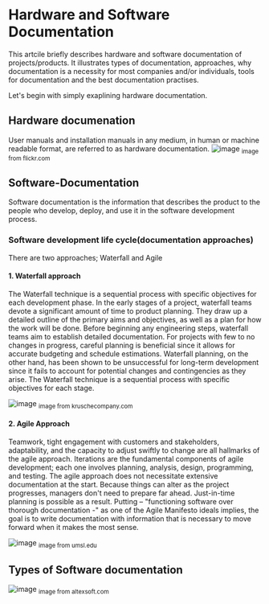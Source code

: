 # Hardware and Software Documentation

This artcile briefly describes hardware and software documentation of projects/products. It illustrates types of documentation, approaches, why documentation is a necessity for most companies and/or individuals, tools for documentation and the best documentation practises. 

Let's begin with simply exaplining hardware documentation. 

## Hardware documenation 
User manuals and installation manuals in any medium, in human or machine readable format, are referred to as hardware documentation.
![image](https://user-images.githubusercontent.com/58620711/172807731-c9bc6190-e2ab-4424-a87e-5f242f9317ab.png)
<sub>image from flickr.com</sub>

## Software-Documentation

Software documentation is the information that describes the product to the people who develop, deploy, and use it in the software development process.

### Software development life cycle(documentation approaches)

There are two approaches; Waterfall and Agile 

#### 1. Waterfall approach

The Waterfall technique is a sequential process with specific objectives for each development phase. In the early stages of a project, waterfall teams devote a significant amount of time to product planning. They draw up a detailed outline of the primary aims and objectives, as well as a plan for how the work will be done. Before beginning any engineering steps, waterfall teams aim to establish detailed documentation. For projects with few to no changes in progress, careful planning is beneficial since it allows for accurate budgeting and schedule estimations. Waterfall planning, on the other hand, has been shown to be unsuccessful for long-term development since it fails to account for potential changes and contingencies as they arise. The Waterfall technique is a sequential process with specific objectives for each stage. 

![image](https://user-images.githubusercontent.com/58620711/172620047-adf55b99-9f48-4103-b097-1f21193763ec.png)
<sub>image from kruschecompany.com</sub>


#### 2. Agile Approach

Teamwork, tight engagement with customers and stakeholders, adaptability, and the capacity to adjust swiftly to change are all hallmarks of the agile approach. Iterations are the fundamental components of agile development; each one involves planning, analysis, design, programming, and testing. The agile approach does not necessitate extensive documentation at the start. Because things can alter as the project progresses, managers don't need to prepare far ahead. Just-in-time planning is possible as a result. Putting – "functioning software over thorough documentation -" as one of the Agile Manifesto ideals implies, the goal is to write documentation with information that is necessary to move forward when it makes the most sense.


![image](https://user-images.githubusercontent.com/58620711/172620504-7d79b7b0-3719-44ae-9e4d-bc9b29277e8d.png)
<sub>image from umsl.edu</sub>

## Types of Software documentation

![image](https://user-images.githubusercontent.com/58620711/172625535-dc3cf816-38cb-4067-89cf-0832052c05d1.png)
<sub>image from altexsoft.com</sub>
